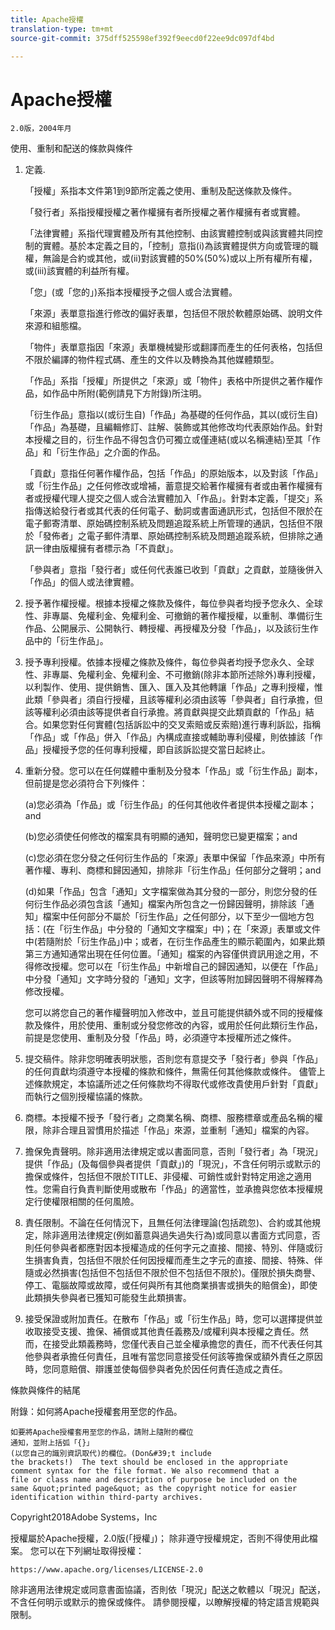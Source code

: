 ```yaml
---
title: Apache授權
translation-type: tm+mt
source-git-commit: 375dff525598ef392f9eecd0f22ee9dc097df4bd

---
```



# Apache授權

    2.0版，2004年月
<!--                        https://www.apache.org/licenses/  -->

使用、重制和配送的條款與條件

1. 定義.

   「授權」系指本文件第1到9節所定義之使用、重制及配送條款及條件。

   「發行者」系指授權授權之著作權擁有者所授權之著作權擁有者或實體。

   「法律實體」系指代理實體及所有其他控制、由該實體控制或與該實體共同控制的實體。基於本定義之目的，「控制」意指(i)為該實體提供方向或管理的職權，無論是合約或其他，或(ii)對該實體的50%(50%)或以上所有權所有權，或(iii)該實體的利益所有權。

   「您」(或「您的」)系指本授權授予之個人或合法實體。

   「來源」表單意指進行修改的偏好表單，包括但不限於軟體原始碼、說明文件來源和組態檔。

   「物件」表單意指因「來源」表單機械變形或翻譯而產生的任何表格，包括但不限於編譯的物件程式碼、產生的文件以及轉換為其他媒體類型。

   「作品」系指「授權」所提供之「來源」或「物件」表格中所提供之著作權作品，如作品中所附(範例請見下方附錄)所注明。

   「衍生作品」意指以(或衍生自)「作品」為基礎的任何作品，其以(或衍生自)「作品」為基礎，且編輯修訂、註解、裝飾或其他修改均代表原始作品。針對本授權之目的，衍生作品不得包含仍可獨立或僅連結(或以名稱連結)至其「作品」和「衍生作品」之介面的作品。

   「貢獻」意指任何著作權作品，包括「作品」的原始版本，以及對該「作品」或「衍生作品」之任何修改或增補，蓄意提交給著作權擁有者或由著作權擁有者或授權代理人提交之個人或合法實體加入「作品」。針對本定義，「提交」系指傳送給發行者或其代表的任何電子、動詞或書面通訊形式，包括但不限於在電子郵寄清單、原始碼控制系統及問題追蹤系統上所管理的通訊，包括但不限於「發佈者」之電子郵件清單、原始碼控制系統及問題追蹤系統，但排除之通訊一律由版權擁有者標示為「不貢獻」。

   「參與者」意指「發行者」或任何代表誰已收到「貢獻」之貢獻，並隨後併入「作品」的個人或法律實體。

2. 授予著作權授權。根據本授權之條款及條件，每位參與者均授予您永久、全球性、非專屬、免權利金、免權利金、可撤銷的著作權授權，以重制、準備衍生作品、公開展示、公開執行、轉授權、再授權及分發「作品」，以及該衍生作品中的「衍生作品」。

3. 授予專利授權。依據本授權之條款及條件，每位參與者均授予您永久、全球性、非專屬、免權利金、免權利金、不可撤銷(除非本節所述除外)專利授權，以利製作、使用、提供銷售、匯入、匯入及其他轉讓「作品」之專利授權，惟此類「參與者」須自行授權，且該等權利必須由該等「參與者」自行承擔，但該等權利必須由該等提供者自行承擔。將貢獻與提交此類貢獻的「作品」結合。如果您對任何實體(包括訴訟中的交叉索賠或反索賠)進行專利訴訟，指稱「作品」或「作品」併入「作品」內構成直接或輔助專利侵權，則依據該「作品」授權授予您的任何專利授權，即自該訴訟提交當日起終止。

4. 重新分發。您可以在任何媒體中重制及分發本「作品」或「衍生作品」副本，但前提是您必須符合下列條件：

   (a)您必須為「作品」或「衍生作品」的任何其他收件者提供本授權之副本；and

   (b)您必須使任何修改的檔案具有明顯的通知，聲明您已變更檔案；and

   (c)您必須在您分發之任何衍生作品的「來源」表單中保留「作品來源」中所有著作權、專利、商標和歸因通知，排除非「衍生作品」任何部分之聲明；and

   (d)如果「作品」包含「通知」文字檔案做為其分發的一部分，則您分發的任何衍生作品必須包含該「通知」檔案內所包含之一份歸因聲明，排除該「通知」檔案中任何部分不屬於「衍生作品」之任何部分，以下至少一個地方包括：(在「衍生作品」中分發的「通知文字檔案」中)；在「來源」表單或文件中(若隨附於「衍生作品」)中；或者，在衍生作品產生的顯示範圍內，如果此類第三方通知通常出現在任何位置。「通知」檔案的內容僅供資訊用途之用，不得修改授權。您可以在「衍生作品」中新增自己的歸因通知，以便在「作品」中分發「通知」文字時分發的「通知」文字，但該等附加歸因聲明不得解釋為修改授權。

   您可以將您自己的著作權聲明加入修改中，並且可能提供額外或不同的授權條款及條件，用於使用、重制或分發您修改的內容，或用於任何此類衍生作品，前提是您使用、重制及分發「作品」時，必須遵守本授權所述之條件。

5. 提交稿件。除非您明確表明狀態，否則您有意提交予「發行者」參與「作品」的任何貢獻均須遵守本授權的條款和條件，無需任何其他條款或條件。
儘管上述條款規定，本協議所述之任何條款均不得取代或修改貴使用戶針對「貢獻」而執行之個別授權協議的條款。

6.  商標。本授權不授予「發行者」之商業名稱、商標、服務標章或產品名稱的權限，除非合理且習慣用於描述「作品」來源，並重制「通知」檔案的內容。

7. 擔保免責聲明。除非適用法律規定或以書面同意，否則「發行者」為「現況」提供「作品」(及每個參與者提供「貢獻」)的「現況」，不含任何明示或默示的擔保或條件，包括但不限於TITLE、非侵權、可銷性或針對特定用途之適用性。您需自行負責判斷使用或散布「作品」的適當性，並承擔與您依本授權規定行使權限相關的任何風險。

8. 責任限制。不論在任何情況下，且無任何法律理論(包括疏忽)、合約或其他規定，除非適用法律規定(例如蓄意與過失過失行為)或同意以書面方式同意，否則任何參與者都應對因本授權造成的任何字元之直接、間接、特別、伴隨或衍生損害負責，包括但不限於任何因授權而產生之字元的直接、間接、特殊、伴隨或必然損害(包括但不包括但不限於但不包括但不限於)。僅限於損失商譽、停工、電腦故障或故障，或任何與所有其他商業損害或損失的賠償金)，即使此類損失參與者已獲知可能發生此類損害。

9. 接受保證或附加責任。在散布「作品」或「衍生作品」時，您可以選擇提供並收取接受支援、擔保、補償或其他責任義務及/或權利與本授權之責任。然而，在接受此類義務時，您僅代表自己並全權承擔您的責任，而不代表任何其他參與者承擔任何責任，且唯有當您同意接受任何該等擔保或額外責任之原因時，您同意賠償、辯護並使每個參與者免於因任何責任造成之責任。

條款與條件的結尾

附錄：如何將Apache授權套用至您的作品。

    如要將Apache授權套用至您的作品，請附上隨附的欄位
    通知，並附上括弧「{}」
    (以您自己的識別資訊取代)的欄位。(Don&#39;t include
    the brackets!)  The text should be enclosed in the appropriate
    comment syntax for the file format. We also recommend that a
    file or class name and description of purpose be included on the
    same &quot;printed page&quot; as the copyright notice for easier
    identification within third-party archives.

Copyright2018Adobe Systems，Inc

授權屬於Apache授權，2.0版(「授權」)；
除非遵守授權規定，否則不得使用此檔案。
您可以在下列網址取得授權：

    https://www.apache.org/licenses/LICENSE-2.0

除非適用法律規定或同意書面協議，否則依「現況」配送之軟體以「現況」配送，不含任何明示或默示的擔保或條件。
請參閱授權，以瞭解授權的特定語言規範與限制。
